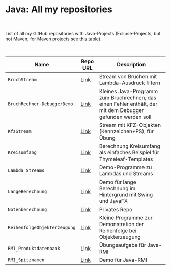 # Java: All my repositories #

<br>

List of all my GitHub repositories with Java-Projects (Eclipse-Projects, but not Maven; for Maven projects see [this table](TOC-maven.md)).

<br>

| Name | Repo URL | Description |
| ---- | -------- | ----------- |
| `BruchStream` | [Link](https://github.com/MDecker-MobileComputing/Java_BruchStream) | Stream von Brüchen mit Lambda-Ausdruck filtern |
| `BruchRechner-DebuggerDemo` | [Link](https://github.com/MDecker-MobileComputing/Java_BruchRechner-DebuggerDemo) | Kleines Java-Programm zum Bruchrechnen, das einen Fehler enthält, der mit dem Debugger gefunden werden soll |
| `KfzStream` | [Link](https://github.com/MDecker-MobileComputing/Java_KfzStream) | Stream mit KFZ-Objekten (Kennzeichen+PS), für Übung |
| `Kreisumfang` | [Link](https://github.com/MDecker-MobileComputing/Maven_SpringBoot_Kreisumfang) | Berechnung Kreisumfang als einfaches Beispiel für Thymeleaf-Templates |
| `Lambda_Streams` | [Link](https://github.com/MDecker-MobileComputing/Java_Lambda_Streams) | Demo-Programme zu Lambdas und Streams |
| `LangeBerechnung` | [Link](https://github.com/MDecker-MobileComputing/Java_LangeBerechnung) | Demo für lange Berechnung im Hintergrund mit Swing und JavaFX |
| `Notenberechnung` | [Link](https://github.com/MDecker-MobileComputing/Java_Notenberechnung) | Privates Repo |
| `ReihenfolgeObjekterzeugung` | [Link](https://github.com/MDecker-MobileComputing/Java_ReihenfolgeObjekterzeugung) | Kleine Programme zur Demonstration der Reihenfolge bei Objekterzeugung |
| `RMI_Produktdatenbank` | [Link](https://github.com/MDecker-MobileComputing/Java_RMI_Produktdatenbank) | Übungsaufgabe für Java-RMI |
| `RMI_Spitznamen` | [Link](https://github.com/MDecker-MobileComputing/Java_RMI_Spitznamen) | Demo für Java-RMI | 

<br>
